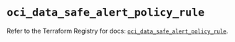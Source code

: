 # `oci_data_safe_alert_policy_rule`

Refer to the Terraform Registry for docs: [`oci_data_safe_alert_policy_rule`](https://registry.terraform.io/providers/oracle/oci/7.19.0/docs/resources/data_safe_alert_policy_rule).
